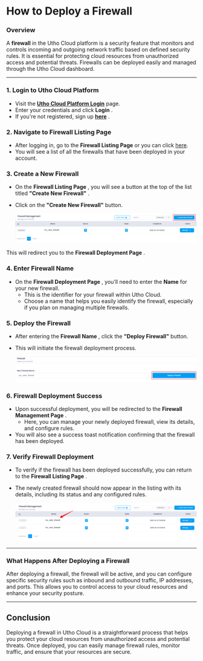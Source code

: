 # **How to Deploy a Firewall**

### **Overview** 

A **firewall** in the Utho Cloud platform is a security feature that monitors and controls incoming and outgoing network traffic based on defined security rules. It is essential for protecting cloud resources from unauthorized access and potential threats. Firewalls can be deployed easily and managed through the Utho Cloud dashboard.

---

### **1. Login to Utho Cloud Platform**

* Visit the **[Utho Cloud Platform Login](https://console.utho.com/login)** page.
* Enter your credentials and click  **Login** .
* If you're not registered, sign up  **[here](https://console.utho.com/signup)** .

### **2. Navigate to Firewall Listing Page**

* After logging in, go to the  **Firewall Listing Page**  or you can click [here](https://console.utho.com/firewall "Firewall Listing Page").
* You will see a list of all the firewalls that have been deployed in your account.

### **3. Create a New Firewall**

* On the  **Firewall Listing Page** , you will see a button at the top of the list titled  **"Create New Firewall"** .
* Click on the **"Create New Firewall"** button.

  ![1744017837703](image/index/1744017837703.png)

This will redirect you to the  **Firewall Deployment Page** .

### **4. Enter Firewall Name**

* On the  **Firewall Deployment Page** , you’ll need to enter the **Name** for your new firewall.
  * This is the identifier for your firewall within Utho Cloud.
  * Choose a name that helps you easily identify the firewall, especially if you plan on managing multiple firewalls.

### **5. Deploy the Firewall**

* After entering the  **Firewall Name** , click the **"Deploy Firewall"** button.
* This will initiate the firewall deployment process.

  ![1744017883368](image/index/1744017883368.png)

### **6. Firewall Deployment Success**

* Upon successful deployment, you will be redirected to the  **Firewall Management Page** .
  * Here, you can manage your newly deployed firewall, view its details, and configure rules.
* You will also see a success toast notification confirming that the firewall has been deployed.

### **7. Verify Firewall Deployment**

* To verify if the firewall has been deployed successfully, you can return to the  **Firewall Listing Page** .
* The newly created firewall should now appear in the listing with its details, including its status and any configured rules.

  ![1744018258118](image/index/1744018258118.png)

---

### **What Happens After Deploying a Firewall**

After deploying a firewall, the firewall will be active, and you can configure specific security rules such as inbound and outbound traffic, IP addresses, and ports. This allows you to control access to your cloud resources and enhance your security posture.

---

## **Conclusion**

Deploying a firewall in Utho Cloud is a straightforward process that helps you protect your cloud resources from unauthorized access and potential threats. Once deployed, you can easily manage firewall rules, monitor traffic, and ensure that your resources are secure.
